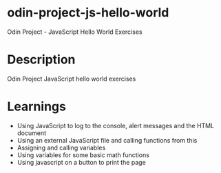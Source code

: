 # odin-project-js-hello-world
Odin Project - JavaScript Hello World Exercises


# Description
Odin Project JavaScript hello world exercises



# Learnings
- Using JavaScript to log to the console, alert messages and the HTML document
- Using an external JavaScript file and calling functions from this
- Assigning and calling variables
- Using variables for some basic math functions  
- Using javascript on a button to print the page